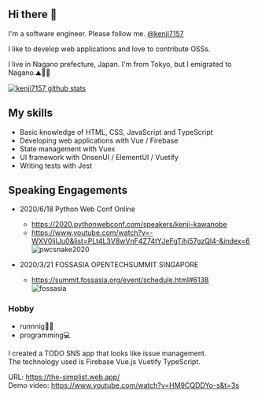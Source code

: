 ## Hi there 👋

I'm a software engineer. Please follow me. [@kenji7157](https://twitter.com/kenji7157)

I like to develop web applications and love to contribute OSSs.  

I live in Nagano prefecture, Japan. I'm from Tokyo, but I emigrated to Nagano.⛰🗻🦒

[![kenji7157 github stats](https://github-readme-stats.vercel.app/api?username=kenji7157&show_icons=true&count_private=true)](https://github.com/anuraghazra/github-readme-stats)

## My skills
- Basic knowledge of HTML, CSS, JavaScript and TypeScript
- Developing web applications with Vue / Firebase
- State management with Vuex
- UI framework with OnsenUI / ElementUI / Vuetify
- Writing tests with Jest

## Speaking Engagements
- 2020/6/18 Python Web Conf Online  
  - https://2020.pythonwebconf.com/speakers/kenji-kawanobe  
  - https://www.youtube.com/watch?v=-WXV0ljIJu0&list=PLt4L3V8wVnF4Z74tYJeFgTihj57gzQl4-&index=6
![pwcsnake2020](https://user-images.githubusercontent.com/18192657/98086057-8e4f1180-1ec1-11eb-9a1c-b077dcce1853.png)

- 2020/3/21 FOSSASIA OPENTECHSUMMIT SINGAPORE  
  - https://summit.fossasia.org/event/schedule.html#6138  
![fossasia](https://user-images.githubusercontent.com/18192657/98086192-bf2f4680-1ec1-11eb-9053-1269193ea72b.png)

### Hobby

- runnnig🏃‍♂️  
- programming💻

I created a TODO SNS app that looks like issue management.    
The technology used is Firebase Vue.js Vuetify TypeScript.  

URL: https://the-simplist.web.app/  
Demo video: https://www.youtube.com/watch?v=HM9CQDDYo-s&t=3s

<!--
**kenji7157/kenji7157** is a ✨ _special_ ✨ repository because its `README.md` (this file) appears on your GitHub profile.

Here are some ideas to get you started:

- 🔭 I’m currently working on ...
- 🌱 I’m currently learning ...
- 👯 I’m looking to collaborate on ...
- 🤔 I’m looking for help with ...
- 💬 Ask me about ...
- 📫 How to reach me: ...
- 😄 Pronouns: ...
- ⚡ Fun fact: ...
-->
